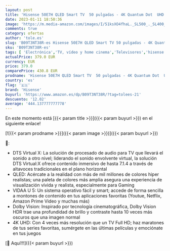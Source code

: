 ```yaml
---
layout: post
title: 'Hisense 50E7H QLED Smart TV  50 pulgadas - 4K Quantum Dot  UHD  Dolby Vision  HDR  Alexa Built-in  Bluetooth  Disney+  Netflix  Youtube  Nuevo 2022 '
date: 2023-01-11 18:50:36
image: 'https://m.media-amazon.com/images/I/51ksXO4fhaL._SL500_._SL400_.jpg'
comments: true
category: ofertas
author: 'tole.es'
slug: 'B09T3NT38R-es Hisense 50E7H QLED Smart TV 50 pulgadas - 4K Quantum Dot...'
sku: 'B09T3NT38R-es'
tags: [ 'Electrónica','TV, vídeo y home cinema','Televisores','hisense','smart','tv','🇪🇸', ]
actualPrice: 379.0 EUR
currency: EUR
price: 379.0
comparePrice: 430.8 EUR
prodname: 'Hisense 50E7H QLED Smart TV  50 pulgadas - 4K Quantum Dot  UHD  Dolby Vision  HDR  Alexa Built-in  Bluetooth  Disney+  Netflix  Youtube  Nuevo 2022 '
country: 'es'
flag: '🇪🇸'
brand: 'Hisense'
buyurl: 'https://www.amazon.es/dp/B09T3NT38R/?tag=tolees-21'
descuento: '12.02'
average: '444.137777777778'
---
```


En este momento está [{{< param title >}}]({{< param buyurl >}}) en el siguiente enlace!

[![{{< param prodname >}}]({{< param image >}})]({{< param buyurl >}})

🔎:

- DTS Virtual X: La solución de procesado de audio para TV que llevará el sonido a otro nivel; liderando el sonido envolvente virtual, la solución DTS Virtual:X ofrece contenido inmersivo de hasta 7.1.4 a través de altavoces tradicionales en el plano horizontal
- QLED: Acércate a la realidad con más de mil millones de colores hiper realistas; una paleta de colores más amplia asegura una experiencia de visualización vívida y realista, especialmente para Gaming
- VIDAA U 5: Un sistema operativo fácil y smart; accede de forma sencilla a montones de contenido en tus aplicaciones favoritas (Youtue, Netflix, Amazon Prime Video y muchas más)
- Dolby Vision: Inspirado por tecnología cinematográfica, Dolby Vision HDR trae una profundidad de brillo y contraste hasta 10 veces más oscuros que una imagen normal
- 4K UHD: Con 4 veces más resolución que un TV Full HD; haz maratones de tus series favoritas, sumérgete en las últimas películas y emociónate en tus juegos

[🛒 Aquí!!!]({{< param buyurl >}})
